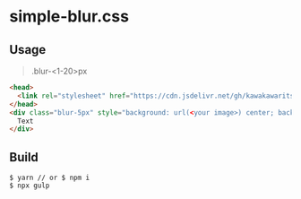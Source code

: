 # simple-blur.css

## Usage

> .blur-<1-20>px

```HTML
<head>
  <link rel="stylesheet" href="https://cdn.jsdelivr.net/gh/kawakawaritsuki/simple-blur.css@v1.0.1/dist/simple-blur.css">
</head>
<div class="blur-5px" style="background: url(<your image>) center; background-size: cover;">
  Text
</div>
```

## Build

```console
$ yarn // or $ npm i
$ npx gulp
```
